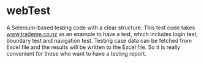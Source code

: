 # webTest
A Selenium-based testing code with a clear structure. 
This test code takes www.trademe.co.nz as an example to have a test, which includes login test, boundary test and navigation test.
Testing case data can be fetched from Excel file and the results will be written to the Excel file. 
So it is really convenient for those who want to have a testing report.

